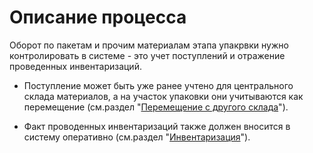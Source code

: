 # Описание процесса

Оборот по пакетам и прочим материалам этапа упакрвки нужно
контролировать в системе - это учет поступлений и отражение проведенных
инвентаризаций.

- Поступление может быть уже ранее учтено для центрального склада материалов, а на участок упаковки они учитываются как перемещение (см.раздел "[Перемещение с другого склада](MovingWithWarehouse/MovingWithWarehouse.md)").

- Факт проводенных инвентаризаций также должен вносится в систему оперативно (см.раздел "[Инвентаризация](Inventory/Inventory.md)").
